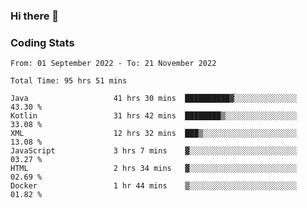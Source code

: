 ### Hi there 👋

<!--
**Girrafeec/girrafeec** is a ✨ _special_ ✨ repository because its `README.md` (this file) appears on your GitHub profile.

Here are some ideas to get you started:

- 🔭 I’m currently working on ...
- 🌱 I’m currently learning ...
- 👯 I’m looking to collaborate on ...
- 🤔 I’m looking for help with ...
- 💬 Ask me about ...
- 📫 How to reach me: ...
- 😄 Pronouns: ...
- ⚡ Fun fact: ...
-->

### Coding Stats
<!--START_SECTION:waka-->

```text
From: 01 September 2022 - To: 21 November 2022

Total Time: 95 hrs 51 mins

Java                   41 hrs 30 mins  ██████████▓░░░░░░░░░░░░░░   43.30 %
Kotlin                 31 hrs 42 mins  ████████▒░░░░░░░░░░░░░░░░   33.08 %
XML                    12 hrs 32 mins  ███▒░░░░░░░░░░░░░░░░░░░░░   13.08 %
JavaScript             3 hrs 7 mins    ▓░░░░░░░░░░░░░░░░░░░░░░░░   03.27 %
HTML                   2 hrs 34 mins   ▓░░░░░░░░░░░░░░░░░░░░░░░░   02.69 %
Docker                 1 hr 44 mins    ▒░░░░░░░░░░░░░░░░░░░░░░░░   01.82 %
```

<!--END_SECTION:waka-->
